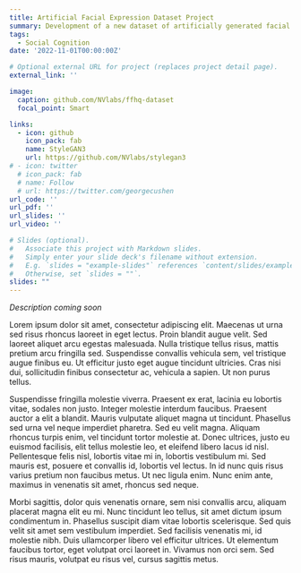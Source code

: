 ```yaml
---
title: Artificial Facial Expression Dataset Project
summary: Development of a new dataset of artificially generated facial expression images suitable for a wide range of psychological research.
tags:
  - Social Cognition
date: '2022-11-01T00:00:00Z'

# Optional external URL for project (replaces project detail page).
external_link: ''

image:
  caption: github.com/NVlabs/ffhq-dataset
  focal_point: Smart

links: 
  - icon: github
    icon_pack: fab
    name: StyleGAN3
    url: https://github.com/NVlabs/stylegan3
# - icon: twitter
  # icon_pack: fab
  # name: Follow
  # url: https://twitter.com/georgecushen
url_code: ''
url_pdf: ''
url_slides: ''
url_video: ''

# Slides (optional).
#   Associate this project with Markdown slides.
#   Simply enter your slide deck's filename without extension.
#   E.g. `slides = "example-slides"` references `content/slides/example-slides.md`.
#   Otherwise, set `slides = ""`.
slides: ""
---
```


*Description coming soon*

Lorem ipsum dolor sit amet, consectetur adipiscing elit. Maecenas ut urna sed risus rhoncus laoreet in eget lectus. Proin blandit augue velit. Sed laoreet aliquet arcu egestas malesuada. Nulla tristique tellus risus, mattis pretium arcu fringilla sed. Suspendisse convallis vehicula sem, vel tristique augue finibus eu. Ut efficitur justo eget augue tincidunt ultricies. Cras nisi dui, sollicitudin finibus consectetur ac, vehicula a sapien. Ut non purus tellus.

Suspendisse fringilla molestie viverra. Praesent ex erat, lacinia eu lobortis vitae, sodales non justo. Integer molestie interdum faucibus. Praesent auctor a elit a blandit. Mauris vulputate aliquet magna ut tincidunt. Phasellus sed urna vel neque imperdiet pharetra. Sed eu velit magna. Aliquam rhoncus turpis enim, vel tincidunt tortor molestie at. Donec ultrices, justo eu euismod facilisis, elit tellus molestie leo, et eleifend libero lacus id nisl. Pellentesque felis nisl, lobortis vitae mi in, lobortis vestibulum mi. Sed mauris est, posuere et convallis id, lobortis vel lectus. In id nunc quis risus varius pretium non faucibus metus. Ut nec ligula enim. Nunc enim ante, maximus in venenatis sit amet, rhoncus sed neque.

Morbi sagittis, dolor quis venenatis ornare, sem nisi convallis arcu, aliquam placerat magna elit eu mi. Nunc tincidunt leo tellus, sit amet dictum ipsum condimentum in. Phasellus suscipit diam vitae lobortis scelerisque. Sed quis velit sit amet sem vestibulum imperdiet. Sed facilisis venenatis mi, id molestie nibh. Duis ullamcorper libero vel efficitur ultrices. Ut elementum faucibus tortor, eget volutpat orci laoreet in. Vivamus non orci sem. Sed risus mauris, volutpat eu risus vel, cursus sagittis metus.
